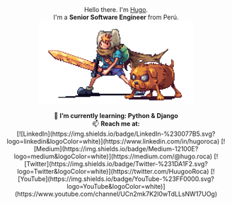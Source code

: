 <p align="center" width="100%">
  <br>
  <br>
    Hello there. I'm <a href="https://medium.com/@hugo.roca">Hugo</a>.<br> I'm a <b>Senior Software Engineer</b> from Perú.
  <br>
  <img src="https://github.com/selimdoyranli/selimdoyranli/blob/master/preview.gif" width="350" />
</p>

<p align="center" width="100%">
  🌱 <b>I’m currently learning: Python & Django</b><br>
  📫 <b>Reach me at:</b><br>
  [![LinkedIn](https://img.shields.io/badge/LinkedIn-%230077B5.svg?logo=linkedin&logoColor=white)](https://www.linkedin.com/in/hugoroca) 
  [![Medium](https://img.shields.io/badge/Medium-12100E?logo=medium&logoColor=white)](https://medium.com/@hugo.roca) 
  [![Twitter](https://img.shields.io/badge/Twitter-%231DA1F2.svg?logo=Twitter&logoColor=white)](https://twitter.com/HuugooRoca) 
  [![YouTube](https://img.shields.io/badge/YouTube-%23FF0000.svg?logo=YouTube&logoColor=white)](https://www.youtube.com/channel/UCn2mk7K2l0wTdLLsNW17UOg) 
</p>
